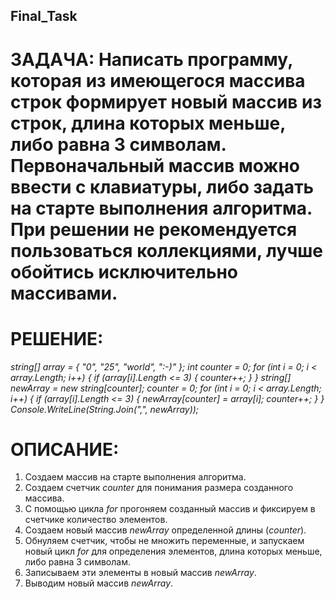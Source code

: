 ## Final_Task
# ЗАДАЧА: Написать программу, которая из имеющегося массива строк формирует новый массив из строк, длина которых меньше, либо равна 3 символам. Первоначальный массив можно ввести с клавиатуры, либо задать на старте выполнения алгоритма. При решении не рекомендуется пользоваться коллекциями, лучше обойтись исключительно массивами.
# РЕШЕНИЕ:

_string[] array = { "0", "25", "world", ":-)" };_
_int counter = 0;_
_for (int i = 0; i < array.Length; i++)_
_{_
                        _if (array[i].Length <= 3)_
                        _{_
                                                _counter++;_
                        _}_
_}_
_string[] newArray = new string[counter];_
_counter = 0;_
_for (int i = 0; i < array.Length; i++)_
_{_
                        _if (array[i].Length <= 3)_
                        _{_
                                                _newArray[counter] = array[i];_
                                                _counter++;_
                        _}_
_}_
_Console.WriteLine(String.Join(",", newArray));_

# ОПИСАНИЕ:

1. Создаем массив на старте выполнения алгоритма.
2. Создаем счетчик *counter* для понимания размера созданного массива.
3. С помощью цикла *for* прогоняем созданный массив и фиксируем в счетчике количество элементов.
4. Создаем новый массив *newArray* определенной длины (*counter*).
5. Обнуляем счетчик, чтобы не множить переменные, и запускаем новый цикл *for* для определения элементов, длина которых меньше, либо равна 3 символам.
6. Записываем эти элементы в новый массив *newArray*.
7. Выводим новый массив *newArray*.